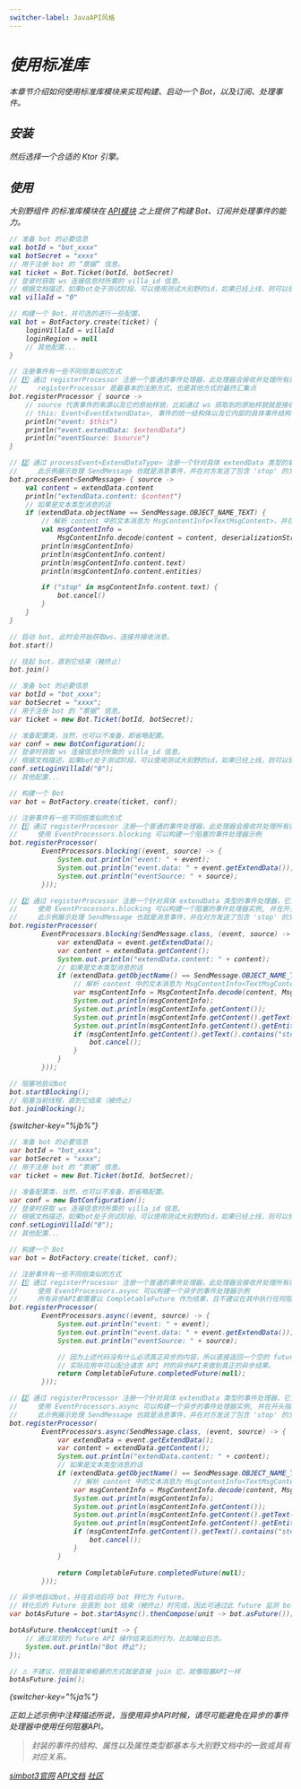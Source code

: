 ```yaml
---
switcher-label: JavaAPI风格
---
```


<!--suppress XmlDeprecatedElement -->
<var name="jb" value="阻塞"/>
<var name="ja" value="异步"/>

# 使用标准库

<tldr>
本章节介绍如何使用标准库模块来实现构建、启动一个 Bot，以及订阅、处理事件。
</tldr>

<note>
<include from="snippets.md" element-id="doc-desc-version" />
</note>

## 安装

<include from="snippets.md" element-id="component-install">
    <var name="name" value="stdlib" />
    <var name="maven-name-suffix" value="-jvm" />
</include>

然后选择一个合适的 Ktor 引擎。

<include from="snippets.md" element-id="engine-choose"></include>

## 使用

<tooltip term="大别野组件">大别野组件</tooltip> 
的标准库模块在 [API模块](use-api.md) 之上提供了构建 Bot、订阅并处理事件的能力。

<tabs group="Code">
<tab title="Kotlin" group-key="Kotlin">

```kotlin
// 准备 bot 的必要信息
val botId = "bot_xxxx"
val botSecret = "xxxx"
// 用于注册 bot 的 “票据” 信息。
val ticket = Bot.Ticket(botId, botSecret)
// 登录时获取 ws 连接信息时所需的 villa_id 信息。
// 根据文档描述，如果bot处于测试阶段，可以使用测试大别野的id，如果已经上线，则可以使用 "0"
val villaId = "0"

// 构建一个 Bot，并可选的进行一些配置。
val bot = BotFactory.create(ticket) {
    loginVillaId = villaId
    loginRegion = null
    // 其他配置...
}

// 注册事件有一些不同但类似的方式
// 1️⃣ 通过 registerProcessor 注册一个普通的事件处理器，此处理器会接收并处理所有类型的事件
//     registerProcessor 是最基本的注册方式，也是其他方式的最终汇集点
bot.registerProcessor { source ->
    // source 代表事件的来源以及它的原始样貌，比如通过 ws 获取到的原始样貌就是接收到的二进制数据以及解析出来的含有 protobuf 格式body的协议包
    // this: Event<EventExtendData>, 事件的统一结构体以及它内部的具体事件结构体
    println("event: $this")
    println("event.extendData: $extendData")
    println("eventSource: $source")
}

// 2️⃣ 通过 processEvent<ExtendDataType> 注册一个针对具体 extendData 类型的事件处理器，它只有在 extendData 与目标类型一致时才会处理。
//     此示例展示处理 SendMessage 也就是消息事件，并在对方发送了包含 'stop' 的文本时终止 bot。
bot.processEvent<SendMessage> { source ->
    val content = extendData.content
    println("extendData.content: $content")
    // 如果是文本类型消息的话
    if (extendData.objectName == SendMessage.OBJECT_NAME_TEXT) {
        // 解析 content 中的文本消息为 MsgContentInfo<TextMsgContent>，并在之后进一步判断文本消息的内容
        val msgContentInfo =
            MsgContentInfo.decode(content = content, deserializationStrategy = MsgContentInfo.TextSerializer)
        println(msgContentInfo)
        println(msgContentInfo.content)
        println(msgContentInfo.content.text)
        println(msgContentInfo.content.entities)

        if ("stop" in msgContentInfo.content.text) {
            bot.cancel()
        }
    }
}

// 启动 bot, 此时会开始获取ws、连接并接收消息。
bot.start()

// 挂起 bot，直到它结束（被终止）
bot.join()
```

</tab>
<tab title="Java" group-key="Java">

```java
// 准备 bot 的必要信息
var botId = "bot_xxxx";
var botSecret = "xxxx";
// 用于注册 bot 的 “票据” 信息。
var ticket = new Bot.Ticket(botId, botSecret);

// 准备配置类，当然，也可以不准备，即省略配置。
var conf = new BotConfiguration();
// 登录时获取 ws 连接信息时所需的 villa_id 信息。
// 根据文档描述，如果bot处于测试阶段，可以使用测试大别野的id，如果已经上线，则可以使用 "0"
conf.setLoginVillaId("0");
// 其他配置...

// 构建一个 Bot
var bot = BotFactory.create(ticket, conf);

// 注册事件有一些不同但类似的方式
// 1️⃣ 通过 registerProcessor 注册一个普通的事件处理器，此处理器会接收并处理所有类型的事件
//     使用 EventProcessors.blocking 可以构建一个阻塞的事件处理器示例
bot.registerProcessor(
        EventProcessors.blocking((event, source) -> {
            System.out.println("event: " + event);
            System.out.println("event.data: " + event.getExtendData());
            System.out.println("eventSource: " + source);
        }));

// 2️⃣ 通过 registerProcessor 注册一个针对具体 extendData 类型的事件处理器，它只有在 extendData 与目标类型一致时才会处理。
//     使用 EventProcessors.blocking 可以构建一个阻塞的事件处理器实例, 并在开头指定目标事件的类型
//     此示例展示处理 SendMessage 也就是消息事件，并在对方发送了包含 'stop' 的文本时终止 bot。                
bot.registerProcessor(
        EventProcessors.blocking(SendMessage.class, (event, source) -> {
            var extendData = event.getExtendData();
            var content = extendData.getContent();
            System.out.println("extendData.content: " + content);
            // 如果是文本类型消息的话
            if (extendData.getObjectName() == SendMessage.OBJECT_NAME_TEXT) {
                // 解析 content 中的文本消息为 MsgContentInfo<TextMsgContent>，并在之后进一步判断文本消息的内容
                var msgContentInfo = MsgContentInfo.decode(content, MsgContentInfo.TextSerializer);
                System.out.println(msgContentInfo);
                System.out.println(msgContentInfo.getContent());
                System.out.println(msgContentInfo.getContent().getText());
                System.out.println(msgContentInfo.getContent().getEntities());
                if (msgContentInfo.getContent().getText().contains("stop")) {
                    bot.cancel();
                }
            }
        }));

// 阻塞地启动bot
bot.startBlocking();
// 阻塞当前线程，直到它结束（被终止）
bot.joinBlocking();
```

{switcher-key="%jb%"}

```java
// 准备 bot 的必要信息
var botId = "bot_xxxx";
var botSecret = "xxxx";
// 用于注册 bot 的 “票据” 信息。
var ticket = new Bot.Ticket(botId, botSecret);

// 准备配置类，当然，也可以不准备，即省略配置。
var conf = new BotConfiguration();
// 登录时获取 ws 连接信息时所需的 villa_id 信息。
// 根据文档描述，如果bot处于测试阶段，可以使用测试大别野的id，如果已经上线，则可以使用 "0"
conf.setLoginVillaId("0");
// 其他配置...

// 构建一个 Bot
var bot = BotFactory.create(ticket, conf);

// 注册事件有一些不同但类似的方式
// 1️⃣ 通过 registerProcessor 注册一个普通的事件处理器，此处理器会接收并处理所有类型的事件
//     使用 EventProcessors.async 可以构建一个异步的事件处理器示例
//     所有异步API都需要以 CompletableFuture 作为结果，且不建议在其中执行任何阻塞API —— 那样的话使用异步风格就没有意义了。
bot.registerProcessor(
        EventProcessors.async((event, source) -> {
            System.out.println("event: " + event);
            System.out.println("event.data: " + event.getExtendData());
            System.out.println("eventSource: " + source);

            // 因为上述代码没有什么必须真正异步的内容，所以直接返回一个空的 future 即可。
            // 实际应用中可以配合请求 API 时的异步API来做到真正的异步结果。
            return CompletableFuture.completedFuture(null);
        }));

// 2️⃣ 通过 registerProcessor 注册一个针对具体 extendData 类型的事件处理器，它只有在 extendData 与目标类型一致时才会处理。
//     使用 EventProcessors.async 可以构建一个异步的事件处理器实例, 并在开头指定目标事件的类型
//     此示例展示处理 SendMessage 也就是消息事件，并在对方发送了包含 'stop' 的文本时终止 bot。
bot.registerProcessor(
        EventProcessors.async(SendMessage.class, (event, source) -> {
            var extendData = event.getExtendData();
            var content = extendData.getContent();
            System.out.println("extendData.content: " + content);
            // 如果是文本类型消息的话
            if (extendData.getObjectName() == SendMessage.OBJECT_NAME_TEXT) {
                // 解析 content 中的文本消息为 MsgContentInfo<TextMsgContent>，并在之后进一步判断文本消息的内容
                var msgContentInfo = MsgContentInfo.decode(content, MsgContentInfo.TextSerializer);
                System.out.println(msgContentInfo);
                System.out.println(msgContentInfo.getContent());
                System.out.println(msgContentInfo.getContent().getText());
                System.out.println(msgContentInfo.getContent().getEntities());
                if (msgContentInfo.getContent().getText().contains("stop")) {
                    bot.cancel();
                }
            }

            return CompletableFuture.completedFuture(null);
        }));

// 异步地启动bot，并在启动后将 bot 转化为 Future。
// 转化后的 Future 会直到 bot 结束（被终止）时完成，因此可通过此 future 监测 bot 是否终止
var botAsFuture = bot.startAsync().thenCompose(unit -> bot.asFuture());

botAsFuture.thenAccept(unit -> {
    // 通过常规的 future API 操作结束后的行为，比如输出日志。
    System.out.println("Bot 终止");
});

// ⚠ 不建议，但是最简单粗暴的方式就是直接 join 它，就像阻塞API一样
botAsFuture.join();
```
{switcher-key="%ja%"}

<tip switcher-key="%ja%">
正如上述示例中注释描述所说，当使用异步API时候，请尽可能避免在异步的事件处理器中使用任何阻塞API。
</tip>

</tab>
</tabs>

> 封装的事件的结构、属性以及属性类型都基本与大别野文档中的一致或具有对应关系。


<seealso>
<category ref="related">
    <a href="https://simbot.forte.love/" summary="前往simbot3官网来了解simbot3的各通用能力。">simbot3官网</a>
    <a href="https://docs.simbot.forte.love/" summary="前往API文档或通过源码翻阅、搜索并了解具体的功能。">API文档</a>
    <a href="https://github.com/orgs/simple-robot/discussions" summary="前往社区提出疑惑。">社区</a>
</category>
</seealso>